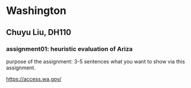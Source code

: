 # Washington
## Chuyu Liu, DH110

### assignment01: heuristic evaluation of Ariza

purpose of the assignment: 3-5 sentences what you want to show via this assignment.

https://access.wa.gov/
